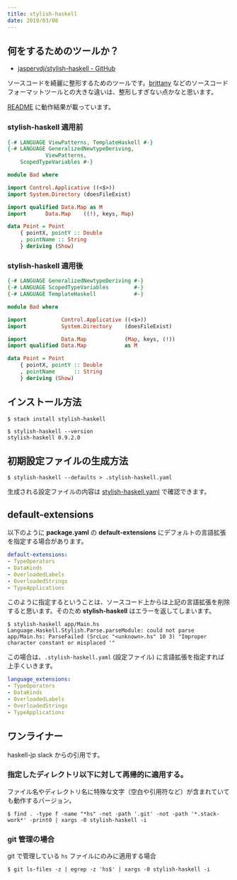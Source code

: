 ```yaml
---
title: stylish-haskell
date: 2019/03/08
---
```


## 何をするためのツールか？

- [jaspervdj/stylish-haskell - GitHub](https://github.com/jaspervdj/stylish-haskell)

ソースコードを綺麗に整形するためのツールです。[brittany](https://github.com/lspitzner/brittany) などのソースコードフォーマットツールとの大きな違いは、整形しすぎない点かなと思います。

[README](https://github.com/jaspervdj/stylish-haskell/blob/master/README.markdown) に動作結果が載っています。

### stylish-haskell 適用前

```haskell
{-# LANGUAGE ViewPatterns, TemplateHaskell #-}
{-# LANGUAGE GeneralizedNewtypeDeriving,
            ViewPatterns,
    ScopedTypeVariables #-}

module Bad where

import Control.Applicative ((<$>))
import System.Directory (doesFileExist)

import qualified Data.Map as M
import      Data.Map    ((!), keys, Map)

data Point = Point
    { pointX, pointY :: Double
    , pointName :: String
    } deriving (Show)
```

### stylish-haskell 適用後

```haskell
{-# LANGUAGE GeneralizedNewtypeDeriving #-}
{-# LANGUAGE ScopedTypeVariables        #-}
{-# LANGUAGE TemplateHaskell            #-}

module Bad where

import           Control.Applicative ((<$>))
import           System.Directory    (doesFileExist)

import           Data.Map            (Map, keys, (!))
import qualified Data.Map            as M

data Point = Point
    { pointX, pointY :: Double
    , pointName      :: String
    } deriving (Show)
```

## インストール方法

```shell
$ stack install stylish-haskell

$ stylish-haskell --version
stylish-haskell 0.9.2.0
```

## 初期設定ファイルの生成方法

```shell
$ stylish-haskell --defaults > .stylish-haskell.yaml
```

生成される設定ファイルの内容は [stylish-haskell.yaml](https://github.com/jaspervdj/stylish-haskell/blob/master/data/stylish-haskell.yaml) で確認できます。

## default-extensions

以下のように **package.yaml** の **default-extensions** にデフォルトの言語拡張を指定する場合があります。

```yaml
default-extensions:
- TypeOperators
- DataKinds
- OverloadedLabels
- OverloadedStrings
- TypeApplications
```

このように指定するということは、ソースコード上からは上記の言語拡張を削除すると思います。そのため **stylish-haskell** はエラーを返してしまいます。

```shell
$ stylish-haskell app/Main.hs
Language.Haskell.Stylish.Parse.parseModule: could not parse app/Main.hs: ParseFailed (SrcLoc "<unknown>.hs" 10 3) "Improper character constant or misplaced '"
```

この場合は、`.stylish-haskell.yaml` (設定ファイル) に言語拡張を指定すれば上手くいきます。

```yaml
language_extensions:
- TypeOperators
- DataKinds
- OverloadedLabels
- OverloadedStrings
- TypeApplications
```

## ワンライナー

haskell-jp slack からの引用です。

### 指定したディレクトリ以下に対して再帰的に適用する。

ファイル名やディレクトリ名に特殊な文字（空白や引用符など）が含まれていても動作するバージョン。

```shell
$ find . -type f -name "*hs" -not -path '.git' -not -path '*.stack-work*' -print0 | xargs -0 stylish-haskell -i
```

### git 管理の場合

git で管理している `hs` ファイルにのみに適用する場合

```shell
$ git ls-files -z | egrep -z 'hs$' | xargs -0 stylish-haskell -i
```